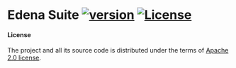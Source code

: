 # Edena Suite [![version](https://img.shields.io/badge/version-0.9.4-green.svg)](https://peterbanda.net) [![License](https://img.shields.io/badge/License-Apache%202.0-lightgrey.svg)](https://www.apache.org/licenses/LICENSE-2.0)

#### License

The project and all its source code is distributed under the terms of <a href="https://www.apache.org/licenses/LICENSE-2.0.txt">Apache 2.0 license</a>.
